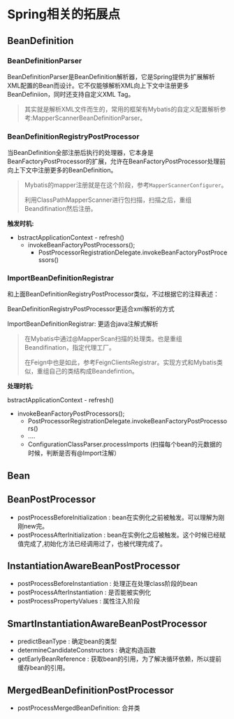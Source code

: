 # Spring相关的拓展点

## BeanDefinition

### BeanDefinitionParser

BeanDefinitionParser是BeanDefinition解析器，它是Spring提供为扩展解析XML配置的Bean而设计。它不仅能够解析XML向上下文中注册更多BeanDefiniion，同时还支持自定义XML Tag。

> 其实就是解析XML文件而生的，常用的框架有Mybatis的自定义配置解析参考:MapperScannerBeanDefinitionParser。

### BeanDefinitionRegistryPostProcessor

当BeanDefinition全部注册后执行的处理器，它本身是BeanFactoryPostProcessor的扩展，允许在BeanFactoryPostProcessor处理前向上下文中注册更多的BeanDefinition。

> Mybatis的mapper注册就是在这个阶段，参考`MapperScannerConfigurer`。
>
> 利用ClassPathMapperScanner进行包扫描，扫描之后，重组Beandifination然后注册。

**触发时机:**

- bstractApplicationContext - refresh() 
  - invokeBeanFactoryPostProcessors();
    - PostProcessorRegistrationDelegate.invokeBeanFactoryPostProcessors()

### ImportBeanDefinitionRegistrar



和上面BeanDefinitionRegistryPostProcessor类似，不过根据它的注释表述：

BeanDefinitionRegistryPostProcessor更适合xml解析的方式

ImportBeanDefinitionRegistrar: 更适合java注解式解析

> 在Mybatis中通过@MapperScan扫描的处理类。也是重组Beandifination，指定代理工厂。
>
> 在Feign中也是如此，参考FeignClientsRegistrar。实现方式和Mybatis类似，重组自己的类结构成Beandefintion。

**处理时机**:

bstractApplicationContext - refresh() 

- invokeBeanFactoryPostProcessors();
  - PostProcessorRegistrationDelegate.invokeBeanFactoryPostProcessors()
  - ....
  - ConfigurationClassParser.processImports (扫描每个bean的元数据的时候，判断是否有@Import注解）

## Bean

## BeanPostProcessor

- postProcessBeforeInitialization : bean在实例化之前被触发。可以理解为刚刚new完。
- postProcessAfterInitialization : bean在实例化之后被触发。这个时候已经赋值完成了,初始化方法已经调用过了，也被代理完成了。

## InstantiationAwareBeanPostProcessor

- postProcessBeforeInstantiation :  处理正在处理class阶段的bean
- postProcessAfterInstantiation : 是否能被实例化
- postProcessPropertyValues : 属性注入阶段

## SmartInstantiationAwareBeanPostProcessor

- predictBeanType : 确定bean的类型
- determineCandidateConstructors : 确定构造函数
- getEarlyBeanReference : 获取bean的引用，为了解决循环依赖，所以提前缓存bean的引用。

## MergedBeanDefinitionPostProcessor

- postProcessMergedBeanDefinition: 合并类